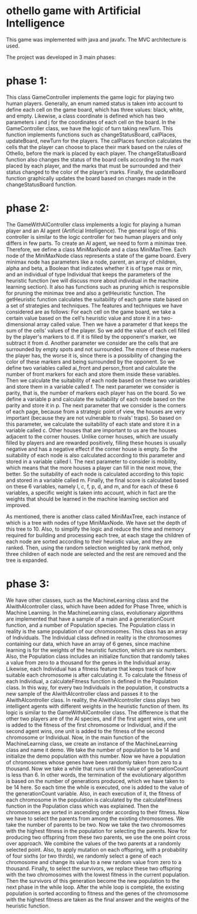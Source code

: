# othello game with Artificial Intelligence

This game was implemented with java and javafx. The MVC architecture is used.

The project was developed in 3 main phases:
# phase 1: 
This class GameController implements the game logic for playing two human players. Generally, an enum named status is taken into account to define each cell on the game board, which has three values: black, white, and empty. Likewise, a class coordinate is defined which has two parameters i and j for the coordinates of each cell on the board. In the GameController class, we have the logic of turn taking newTurn. This function implements functions such as changeStatusBoard, calPlaces, updateBoard, newTurn for the players. The calPlaces function calculates the cells that the player can choose to place their mark based on the rules of Othello, before the mark is placed by each player. The changeStatusBoard function also changes the status of the board cells according to the mark placed by each player, and the marks that must be surrounded and their status changed to the color of the player’s marks. Finally, the updateBoard function graphically updates the board based on changes made in the changeStatusBoard function.


# phase 2: 
The GameWithAIController class implements a logic for playing a human player and an AI agent (Artificial Intelligence). The general logic of this controller is similar to the logic controller for two human players and only differs in few parts. To create an AI agent, we need to form a minimax tree. Therefore, we define a class MiniMaxNode and a class MiniMaxTree.
Each node of the MiniMaxNode class represents a state of the game board. Every minimax node has parameters like a node, parent, an array of children, alpha and beta, a Boolean that indicates whether it is of type max or min, and an individual of type Individual that keeps the parameters of the heuristic function (we will discuss more about individual in the machine learning section). It also has functions such as pruning which is responsible for pruning the minimax tree and also a getHeuristic function. The getHeuristic function calculates the suitability of each game state based on a set of strategies and techniques. The features and techniques we have considered are as follows:
For each cell on the game board, we take a certain value based on the cell's heuristic value and store it in a two-dimensional array called value. Then we have a parameter d that keeps the sum of the cells' values of the player. So we add the value of each cell filled by the player's markers to d. If it is filled by the opponent's marker, we subtract it from d. Another parameter we consider are the cells that are surrounded by empty spots and not surrounded. The more of these markers the player has, the worse it is, since there is a possibility of changing the color of these markers and being surrounded by the opponent. So we define two variables called ai_front and person_front and calculate the number of front markers for each and store them inside these variables. Then we calculate the suitability of each node based on these two variables and store them in a variable called f. The next parameter we consider is parity, that is, the number of markers each player has on the board. So we define a variable p and calculate the suitability of each node based on the parity and store it in p.
The next parameter that we consider is the corners of each page, because from a strategic point of view, the houses are very important (because they are not vulnerable to rivals' traps). So based on this parameter, we calculate the suitability of each state and store it in a variable called c. Other houses that are important to us are the houses adjacent to the corner houses. Unlike corner houses, which are usually filled by players and are rewarded positively, filling these houses is usually negative and has a negative effect if the corner house is empty. So the suitability of each node is also calculated according to this parameter and stored in a variable called l. The next parameter to consider is mobility, which means that the more houses a player can fill in the next move, the better. So the suitability of each node is calculated according to this topic and stored in a variable called m. Finally, the final score is calculated based on these 6 variables, namely l, c, f, p, d, and m, and for each of these 6 variables, a specific weight is taken into account, which in fact are the weights that should be learned in the machine learning section and improved.

As mentioned, there is another class called MiniMaxTree, each instance of which is a tree with nodes of type MiniMaxNode. We have set the depth of this tree to 10. Also, to simplify the logic and reduce the time and memory required for building and processing each tree, at each stage the children of each node are sorted according to their heuristic value, and they are ranked. Then, using the random selection weighted by rank method, only three children of each node are selected and the rest are removed and the tree is expanded.


# phase 3:
We have other classes, such as the MachineLearning class and the AIwithAIcontroller class, which have been added for Phase Three, which is Machine Learning. In the MachineLearning class, evolutionary algorithms are implemented that have a sample of a main and a generationCount function, and a number of Population species. The Population class in reality is the same population of our chromosomes. This class has an array of Individuals. The Individual class defined in reality is the chromosomes containing our data, which have an array of 6 genes, since machine learning is for the weights of the heuristic function, which are six numbers. Also, the Population class includes an initialize function that randomly takes a value from zero to a thousand for the genes in the Individual array. Likewise, each Individual has a fitness feature that keeps track of how suitable each chromosome is after calculating it. To calculate the fitness of each Individual, a calculateFitness function is defined in the Population class. In this way, for every two Individuals in the population, it constructs a new sample of the AIwithAIcontroller class and passes it to the AIwithAIcontroller class. In reality, the AIwithAIcontroller class plays two intelligent agents with different weights in the heuristic function of them. Its logic is similar to the GameWithAIController class. The difference is that the other two players are of the AI species, and if the first agent wins, one unit is added to the fitness of the first chromosome or Individual, and if the second agent wins, one unit is added to the fitness of the second chromosome or Individual. Now, in the main function of the MachineLearning class, we create an instance of the MachineLearning class and name it demo. We take the number of population to be 14 and initialize the demo population with this number. Now we have a population of chromosomes whose genes have been randomly taken from zero to a thousand. Now we take a while that runs until the value of generationCount is less than 6. In other words, the termination of the evolutionary algorithm is based on the number of generations produced, which we have taken to be 14 here. So each time the while is executed, one is added to the value of the generationCount variable. Also, in each execution of it, the fitness of each chromosome in the population is calculated by the calculateFitness function in the Population class which was explained. Then the chromosomes are sorted in ascending order according to their fitness. Now we have to select the parents from among the existing chromosomes. We take the number of parents to be two. Now we take the two chromosomes with the highest fitness in the population for selecting the parents. Now for producing two offspring from these two parents, we use the one point cross over approach. We combine the values of the two parents at a randomly selected point. Also, to apply mutation on each offspring, with a probability of four sixths (or two thirds), we randomly select a gene of each chromosome and change its value to a new random value from zero to a thousand. Finally, to select the survivors, we replace these two offspring with the two chromosomes with the lowest fitness in the current population. Then the survivors of this generation become the new population to the next phase in the while loop. After the while loop is complete, the existing population is sorted according to fitness and the genes of the chromosome with the highest fitness are taken as the final answer and the weights of the heuristic function.
